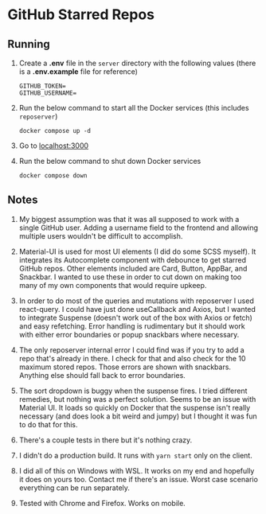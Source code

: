 # GitHub Starred Repos

## Running

1. Create a **.env** file in the `server` directory with the following values (there is a **.env.example** file for reference)

   ```
   GITHUB_TOKEN=
   GITHUB_USERNAME=
   ```

2. Run the below command to start all the Docker services (this includes `reposerver`)

   ```
   docker compose up -d
   ```

3. Go to [localhost:3000](http://localhost:3000)

4. Run the below command to shut down Docker services

   ```
   docker compose down
   ```

## Notes

1. My biggest assumption was that it was all supposed to work with a single GitHub user. Adding a username field to the frontend and allowing multiple users wouldn't be difficult to accomplish.

2. Material-UI is used for most UI elements (I did do some SCSS myself). It integrates its Autocomplete component with debounce to get starred GitHub repos. Other elements included are Card, Button, AppBar, and Snackbar. I wanted to use these in order to cut down on making too many of my own components that would require upkeep.

3. In order to do most of the queries and mutations with reposerver I used react-query. I could have just done useCallback and Axios, but I wanted to integrate Suspense (doesn't work out of the box with Axios or fetch) and easy refetching. Error handling is rudimentary but it should work with either error boundaries or popup snackbars where necessary.

4. The only reposerver internal error I could find was if you try to add a repo that's already in there. I check for that and also check for the 10 maximum stored repos. Those errors are shown with snackbars. Anything else should fall back to error boundaries.

5. The sort dropdown is buggy when the suspense fires. I tried different remedies, but nothing was a perfect solution. Seems to be an issue with Material UI. It loads so quickly on Docker that the suspense isn't really necessary (and does look a bit weird and jumpy) but I thought it was fun to do that for this.

6. There's a couple tests in there but it's nothing crazy.

7. I didn't do a production build. It runs with `yarn start` only on the client.

8. I did all of this on Windows with WSL. It works on my end and hopefully it does on yours too. Contact me if there's an issue. Worst case scenario everything can be run separately.

9. Tested with Chrome and Firefox. Works on mobile.
